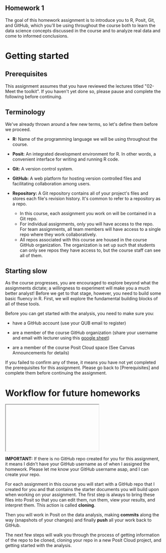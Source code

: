 ## Homework 1

The goal of this homework assignment is to introduce you to R, Posit, Git, and GitHub, which you'll be using throughout the course both to learn the data science concepts discussed in the course and to analyze real data and come to informed conclusions.

# Getting started

## Prerequisites

This assignment assumes that you have reviewed the lectures titled "02-Meet the toolkit". If you haven't yet done so, please pause and complete the following before continuing.

## Terminology

We've already thrown around a few new terms, so let's define them before we proceed.

-   **R:** Name of the programming language we will be using throughout the course.

-   **Posit:** An integrated development environment for R. In other words, a convenient interface for writing and running R code.

-   **Git:** A version control system.

-   **GitHub:** A web platform for hosting version controlled files and facilitating collaboration among users.

-   **Repository:** A Git repository contains all of your project's files and stores each file's revision history. It's common to refer to a repository as a repo.

    -   In this course, each assignment you work on will be contained in a Git repo.
    -   For individual assignments, only you will have access to the repo. For team assignments, all team members will have access to a single repo where they work collaboratively.
    -   All repos associated with this course are housed in the course GitHub organization. The organization is set up such that students can only see repos they have access to, but the course staff can see all of them.

## Starting slow

As the course progresses, you are encouraged to explore beyond what the assignments dictate; a willingness to experiment will make you a much better analyst! Before we get to that stage, however, you need to build some basic fluency in R. First, we will explore the fundamental building blocks of all of these tools.

Before you can get started with the analysis, you need to make sure you:

-   have a GitHub account (use your QUB email to register) 

-   are a member of the course GitHub organization (share your username and email with lecturer using this [google sheet](https://docs.google.com/spreadsheets/d/1-K29Kr4ly8EpQpXWN5zkuVQMbF0BWfPrK1mnYDJjqrU/edit?usp=sharing))

-   are a member of the course Posit Cloud space (See Canvas Announcements for details)

If you failed to confirm any of these, it means you have not yet completed the prerequisites for this assignment. Please go back to [Prerequisites] and complete them before continuing the assignment.

# Workflow for future homeworks

<iframe> src='https://www.loom.com/share/e8c02eda86e2491a815401ba6d260738' </iframe>

**IMPORTANT:** If there is no GitHub repo created for you for this assignment, it means I didn't have your GitHub username as of when I assigned the homework. Please let me know your GitHub username asap, and I can create your repo.

For each assignment in this course you will start with a GitHub repo that I created for you and that contains the starter documents you will build upon when working on your assignment. The first step is always to bring these files into Posit so that you can edit them, run them, view your results, and interpret them. This action is called **cloning**.

Then you will work in Posit on the data analysis, making **commits** along the way (snapshots of your changes) and finally **push** all your work back to GitHub.

The next few steps will walk you through the process of getting information of the repo to be cloned, cloning your repo in a new Posit Cloud project, and getting started with the analysis.
